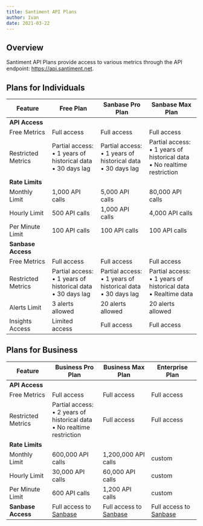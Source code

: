 ```yaml
---
title: Santiment API Plans
author: Ivan
date: 2021-03-22
---
```


## Overview

Santiment API Plans provide access to various metrics through the API endpoint: https://api.santiment.net. 

## Plans for Individuals

| Feature | **Free Plan** | **Sanbase Pro Plan** | **Sanbase Max Plan** |
| --- | --- | --- | --- |
| **API Access** | | | |
| Free Metrics | Full access | Full access | Full access |
| Restricted Metrics | Partial access:<br>• 1 years of historical data<br>• 30 days lag | Partial access:<br>• 1 years of historical data<br>• 30 days lag | Partial access:<br>• 1 years of historical data<br>• No realtime restriction |
| **Rate Limits** | | | |
| Monthly Limit | 1,000 API calls | 5,000 API calls | 80,000 API calls |
| Hourly Limit | 500 API calls | 1,000 API calls | 4,000 API calls |
| Per Minute Limit | 100 API calls | 100 API calls | 100 API calls |
| **Sanbase Access** | | | |
| Free Metrics | Full access | Full access | Full access |
| Restricted Metrics | Partial access:<br>• 1 years of historical data<br>• 30 days lag | Partial access:<br>• 1 years of historical data<br>• 30 days lag | Partial access:<br>• 1 years of historical data<br>• Realtime data |
| Alerts Limit | 3 alerts allowed | 20 alerts allowed | 20 alerts allowed |
| Insights Access | Limited access | Full access | Full access |



## Plans for Business

| Feature | **Business Pro Plan** | **Business Max Plan** | **Enterprise Plan** |
| --- | --- | --- | --- |
| **API Access** | | | |           
| Free Metrics | Full access | Full access | Full access |            
| Restricted Metrics | Partial access:<br>• 2 years of historical data<br>• No realtime restriction | Full access | Full access |             
| **Rate Limits** | | | |              
| Monthly Limit | 600,000 API calls | 1,200,000 API calls | custom |
| Hourly Limit | 30,000 API calls | 60,000 API calls | custom |
| Per Minute Limit | 600 API calls | 1,200 API calls | custom |
| **Sanbase Access** | Full access to [Sanbase](https://app.santiment.net) | Full access to [Sanbase](https://app.santiment.net) | Full access to [Sanbase](https://app.santiment.net) |
